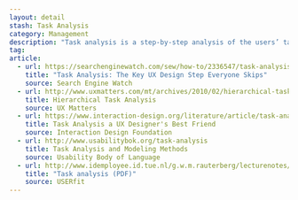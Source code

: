 ```yaml
---
layout: detail
stash: Task Analysis
category: Management
description: "Task analysis is a step-by-step analysis of the users’ task, from their perspective."
tag:
article:
  - url: https://searchenginewatch.com/sew/how-to/2336547/task-analysis-the-key-ux-design-step-everyone-skips
    title: "Task Analysis: The Key UX Design Step Everyone Skips"
    source: Search Engine Watch
  - url: http://www.uxmatters.com/mt/archives/2010/02/hierarchical-task-analysis.php
    title: Hierarchical Task Analysis
    source: UX Matters
  - url: https://www.interaction-design.org/literature/article/task-analysis-a-ux-designer-s-best-friend
    title: Task Analysis a UX Designer's Best Friend
    source: Interaction Design Foundation
  - url: http://www.usabilitybok.org/task-analysis
    title: Task Analysis and Modeling Methods
    source: Usability Body of Language
  - url: http://www.idemployee.id.tue.nl/g.w.m.rauterberg/lecturenotes/UFTtask-analysis.pdf
    title: "Task analysis (PDF)"
    source: USERfit
---
```

